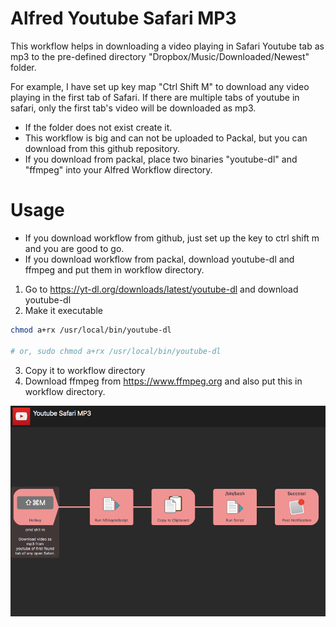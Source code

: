 # Alfred Youtube Safari MP3
This workflow helps in downloading a video playing in Safari Youtube tab as mp3 to the pre-defined directory "Dropbox/Music/Downloaded/Newest" folder.

For example, I have set up key map "Ctrl Shift M" to download any video playing in the first tab of Safari.
If there are multiple tabs of youtube in safari, only the first tab's video will be downloaded as mp3.

- If the folder does not exist create it.
- This workflow is big and can not be uploaded to Packal, but you can download from this github repository.
- If you download from packal, place two binaries "youtube-dl" and "ffmpeg" into your Alfred Workflow directory.


# Usage
- If you download workflow from github, just set up the key to ctrl shift m and you are good to go.
- If you download workflow from packal, download youtube-dl and ffmpeg and put them in workflow directory.

1. Go to https://yt-dl.org/downloads/latest/youtube-dl  and download youtube-dl
2. Make it executable

```bash
chmod a+rx /usr/local/bin/youtube-dl

# or, sudo chmod a+rx /usr/local/bin/youtube-dl
```
3. Copy it to workflow directory
4. Download ffmpeg from https://www.ffmpeg.org and also put this in workflow directory.

![](alfred_youtube_safari_mp3.png)

